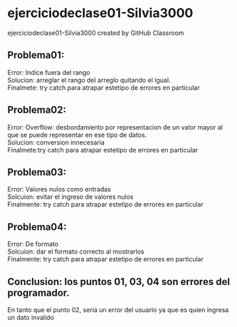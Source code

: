 # ejerciciodeclase01-Silvia3000
ejerciciodeclase01-Silvia3000 created by GitHub Classroom

## Problema01: 

Error: Indice fuera del rango  
Solucion: arreglar el rango del arreglo quitando el igual.  
Finalmete: try catch para atrapar estetipo de errores en particular  

## Problema02:

Error: Overflow: desbordamiento por representacion de un valor mayor al que se puede representar en ese tipo de datos.  
Solucion: conversion innecesaria  
Finalmete:try catch para atrapar estetipo de errores en particular  

## Problema03:

Error: Valores nulos como entradas  
Solcuion: evitar el ingreso de valores nulos  
Finalmente: try catch para atrapar estetipo de errores en particular  

## Problema04:

Error: De formato  
Solcuion: dar el formato correcto al mostrarlos  
Finalmente: try catch para atrapar estetipo de errores en particular  

## Conclusion: los puntos 01, 03, 04 son errores del programador.  
   En tanto que el punto 02, seria un error del usuario ya que es quien ingresa un dato invalido  
